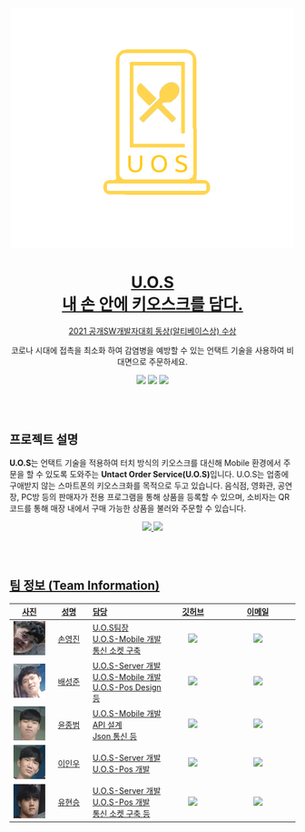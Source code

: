 <p align = "center">
  <a href="https://raw.githubusercontent.com/UOS2021/U.O.S-Mobile/master/app/src/main/res/drawable/uos_logo.png"><img src="/image/uos_logo.png" width="500"/>
  <br/>
</p>
<h1 align="center"><strong>U.O.S</strong><br>내 손 안에 키오스크를 담다.</h1>
<p align="center"><a href="https://www.oss.kr/dev_competition_activities/show/29368b31-ff43-4540-8317-45d7eb927b06">2021 공개SW개발자대회 동상(알티베이스상) 수상</a></p>
<p align="center">
 코로나 시대에 접촉을 최소화 하여 감염병을 예방할 수 있는 언택트 기술을 사용하여 비대면으로 주문하세요.
</p>



<p align="center">
  <a href = "https://github.com/UOF2021/U.O.F-Mobile"><img src="https://img.shields.io/badge/MAIN REPO-UOF_MOBILE-informatoinal?style=for-the-badge"/></a>
  <a href = "https://2021uos.gitbook.io/u-o-f/license/web-license"><img src="https://img.shields.io/github/license/UOS2021/U.O.S-Mobile?style=for-the-badge"/></a>
  <a href = "https://youtu.be/OUvp6gjL64s"><img src="https://img.shields.io/badge/Video-Link-informatoinal?style=for-the-badge&color=C00"/></a>
</p>
<br>
<br>

## 프로젝트 설명
<p><b>U.O.S</b>는 언택트 기술을 적용하여 터치 방식의 키오스크를 대신해 Mobile 환경에서 주문을 할 수 있도록 도와주는 <strong>Untact Order Service(U.O.S)</strong>입니다.  U.O.S는 
업종에 구애받지 않는 스마트폰의 키오스크화를 목적으로 두고 있습니다. 음식점, 영화관, 공연장, PC방 등의 판매자가 전용 프로그램을 통해 상품을 등록할 수 있으며, 소비자는 QR코드를 통해 매장 내에서 구매 
가능한 상품을 불러와 주문할 수 있습니다.</p>
<p align = "center">
  <a href="https://2021uos.gitbook.io/">
<img src="https://img.shields.io/badge/GitBook-project_doc-blue?&style=for-the-badge&logo=github">
  <a href="https://2021uos.gitbook.io/u-o-f/technical-note/server#undefined"  target="_blank">
<img src="https://img.shields.io/badge/API_GUIDE-UOS_SERVER-blue?&style=for-the-badge&">
 </p>
<br><br>

  ## 팀 정보 (Team Information)
<table width="788">
<thead>
<tr>
<th width="100" align="center">사진</th>
<th width="100" align="center">성명</th>
<th width="200" align="left">담당</th>
<th width="150" align="center">깃허브</th>
<th width="225" align="center">이메일</th>
</tr> 
</thead>
<tbody>
    <tr>
        <td width="100" align="center"><img src="/image/youngjin.png" width="60" height="60"></td>
        <td width="100" align="center">손영진</td>
        <td width="150">U.O.S팀장<br>U.O.S-Mobile 개발<br>통신 소켓 구축</td>
        <td width="100" align="center">
          <a href="https://github.com/ILoveGameCoding">
            <img src="http://img.shields.io/badge/ILoveGameCoding-655ced?style=social&logo=github"/>
          </a>
        </td>
        <td width="175" align="center">
          <a href="mailto:sonkim1001@naver.com"><img src="https://img.shields.io/static/v1?label=&message=sonkim1001@naver.com&color=blue&style=flat-square&logo=gmail"></a>
        </td>
    </tr>
    <tr>
        <td width="100" align="center"><img src="/image/sungjoon.png" width="60" height="60"></td>
        <td width="100" align="center">배성준</td>
        <td width="150">U.O.S-Server 개발<br>U.O.S-Mobile 개발<br>U.O.S-Pos Design 등</td>
        <td width="100" align="center">
          <a href="https://github.com/westofsky">
            <img src="http://img.shields.io/badge/westofsky-655ced?style=social&logo=github"/>
          </a>
        </td>
        <td width="175" align="center">
          <a href="mailto:westofsky159@gamil.com"><img src="https://img.shields.io/static/v1?label=&message=westofsky159@gamil.com&color=critical&style=flat-square&logo=gmail"></a>
        </td>
    </tr>
    <tr>
        <td width="100" align="center"><img src="/image/jongbum.png" width="60" height="60"></td>
        <td width="100" align="center">윤종범</td>
        <td width="150">U.O.S-Mobile 개발<br>API 설계<br>Json 통신 등</td>
        <td width="100" align="center">
          <a href="https://github.com/le-la">
            <img src="http://img.shields.io/badge/lela-655ced?style=social&logo=github"/>
          </a>
        </td>
        <td width="175" align="center">
          <a href="mailto:home99032@naver.com"><img src="https://img.shields.io/static/v1?label=&message=home99032@naver.com&color=orange&style=flat-square&logo=gmail"></a>
        </td>
    </tr>
    <tr>
        <td width="100" align="center"><img src="/image/inus.png" width="60" height="60"></td>
        <td width="100" align="center">이인우</td>
        <td width="150">U.O.S-Server 개발<br>U.O.S-Pos 개발<br서버 제공 등</td>
        <td width="100" align="center">
          <a href="https://github.com/bapmukza9">
            <img src="http://img.shields.io/badge/bapmukza9-655ced?style=social&logo=github"/>
          </a>
        </td>
        <td width="175" align="center">
          <a href="mailto:bapmukza9@naver.com"><img src="https://img.shields.io/static/v1?label=&message=bapmukza9@naver.com&color=yellow&style=flat-square&logo=gmail"></a>
        </td>
    </tr>
    <tr>
        <td width="100" align="center"><img src="/image/hyunseung.png" width="60" height="60"></td>
        <td width="100" align="center">유현승</td>
        <td width="150">U.O.S-Server 개발<br>U.O.S-Pos 개발<br>통신 소켓 구축 등</td>
        <td width="100" align="center">
          <a href="https://github.com/UDADDY">
            <img src="http://img.shields.io/badge/UDADDY-655ced?style=social&logo=github"/>
          </a>
        </td>
        <td width="175" align="center">
          <a href="mailto:gustmd5715@gmail.com"><img src="https://img.shields.io/static/v1?label=&message=gustmd5715@gmail.com&color=green&style=flat-square&logo=gmail"></a>
        </td>
    </tr>
</tbody>
</table>
